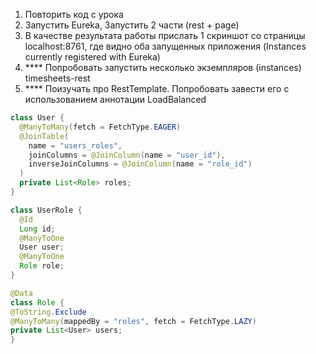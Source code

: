 1. Повторить код с урока
2. Запустить Eureka, Запустить 2 части (rest + page)
3. В качестве результата работы прислать 1 скриншот со страницы localhost:8761,
где видно оба запущенных приложения (Instances currently registered with Eureka)
4. **** Попробовать запустить несколько экземпляров (instances) timesheets-rest
5. **** Поизучать про RestTemplate. Попробовать завести его с использованием аннотации LoadBalanced

```java
class User {
  @ManyToMany(fetch = FetchType.EAGER)
  @JoinTable(
    name = "users_roles",
    joinColumns = @JoinColumn(name = "user_id"),
    inverseJoinColumns = @JoinColumn(name = "role_id")
  )
  private List<Role> roles;
}

class UserRole {
  @Id
  Long id;
  @ManyToOne
  User user;
  @ManyToOne
  Role role;
}

@Data
class Role {
@ToString.Exclude
@ManyToMany(mappedBy = "roles", fetch = FetchType.LAZY)
private List<User> users;
} 
```